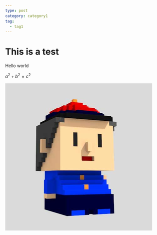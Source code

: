 ```yaml
---
type: post
category: category1
tag:
  - tag1
---
```


# This is a test

Hello world

$a^2+b^2=c^2$

![test image](./profile.jpg)
